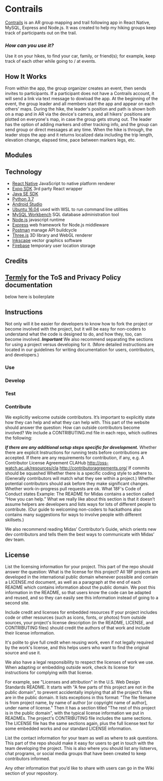 # Contrails
[Contrails]() is an AR group mapping and trail following app in React Native, MySQL, Express and Node.js. It was created to help my hiking groups keep track of participants out on the trail. 

### *How can you use it?*
Use it on your hikes, to find your car, family, or friend(s); for example, keep track of each other while going to / at events.

## How It Works
From within the app, the group organizer creates an event, then sends invites to participants. If a participant does not have a Contrails account, it will send a link via text message to dowload the app. At the beginning of the event, the group leader and all members start the app and appear on each others' maps. During the hike, the leader's position and path is shown both on a map and in AR via the device's camera, and all hikers' positions are plotted on everyone's map, in case the group gets strung out. The leader has the option of adding markers and other tracking info, and the group can send group or direct messages at any time. When the hike is through, the leader stops the app and it returns localized data including the trip length, elevation change, elapsed time, pace between markers legs, etc. 

## Modules


## Technology
* [React Native](https://facebook.github.io/react-native/) JavaScript to native platform renderer
* [Expo SDK](expo.com) 3rd party React wrapper
* [Java SE SDK](oracle.com)
* [Python 3.7]()
* [Android Studio]()
* [Ubuntu 16.04]() used with WSL to run command line utilities
* [MySQL Workbench](https://www.mysql.com/products/workbench/) SQL database administration tool
* [Node.js](https://nodejs.org/en/) javascript runtime
* [Express](https://expressjs.com/) web framework for Node.js middleware
* [Postman](postman.io) manage API buildcycle
* [Three.js](https://www.npmjs.com/package/three) 3D library and WebGL renderer
* [Inkscape](https://inkscape.org/) vector graphics software
* [Firebase](firebase.google.com) temporary user location storage

## Credits
[Termly](https://app.termly.io/dashboard/website/291545/terms-of-service) for the ToS and Privacy Policy documentation
------------------------------------------------------------------------------------
below here is boilerplate

## Instructions
Not only will it be easier for developers to know how to fork the project or become involved with the project, but it will be easy for non-coders to understand what the code is designed to do, and how they, too, can become involved. ***Important*** We also recommend separating the sections for using a project versus developing for it. (More detailed instructions are located in our guidelines for writing documentation for users, contributors, and developers.)
### Use
### Develop
### Test
### Contribute
We explicitly welcome outside contributors. It’s important to explicitly state how they can help and what they can help with. This part of the website should answer the question: How can outside contributors become involved? We include a CONTRIBUTING.md file in each repo, which outlines the following:

***If there are any additional setup steps specific for development.***
Whether there are explicit Instructions for running tests before contributions are accepted.
If there are any requirements for contribution, if any, e.g.
A Contributor License Agreement
CLAHub
http://oss-watch.ac.uk/resources/cla
http://contributoragreements.org/
If commits should be squashed
Whether there is a specific coding style to adhere to. (Generally contributors will match what they see within a project.)
Whether potential contributors should ask before they make significant changes.
Whether work-in-progress pull requests are ok.
What 18F's Code of Conduct states
Example: The README for Midas contains a section called “How you can help.” What we really like about this section is that it doesn’t assume helpers are developers and lists ways for lots of different people to contribute. (Our guide to welcoming non-coders to hackathons also contains many suggestions for ways to involve people with different skillsets.)

We also recommend reading Midas’ Contributor’s Guide, which orients new dev contributors and tells them the best ways to communicate with Midas’ dev team.


## License
List the licensing information for your project.
This part of the repo should answer the question: What is the license for this project? All 18F projects are developed in the international public domain whenever possible and contain a LICENSE.md document, as well as a paragraph at the end of each README which contains information about the public domain. We post this information in the README, so that users know the code can be adapted and reused, and so they can easily see this information instead of going to a second site.

Include credit and licenses for embedded resources
If your project includes code or other resources (such as icons, fonts, or photos) from outside sources, your project's license description (in the README, LICENSE, and CONTRIBUTING files) should credit the authors of that work and include their license information.

It's polite to give full credit when reusing work, even if not legally required by the work's license, and this helps users who want to find the original source and use it.

We also have a legal responsibility to respect the licenses of work we use. When adapting or embedding outside work, check its license for instructions for complying with that license.

For example, see "Licenses and attribution" in the U.S. Web Design Standards README. It starts with "A few parts of this project are not in the public domain", to prevent accidentally implying that all the project's files are in the public domain. It lists exceptions in this format: "The file filename is from project name, by name of author [or copyright name of author], under name of license." Then it has a section titled "The rest of this project is in the public domain", with the typical license information we put in READMEs. The project's CONTRIBUTING file includes the same sections. The LICENSE file has the same sections again, plus the full license text for some embedded works and our standard LICENSE information.

List the contact information for your team as well as where to ask questions.
This part of the repo should make it easy for users to get in touch with the team developing the project. This is also where you should list any listservs, chat programs, or social media groups that have been created to keep contributors informed.

Any other information that you’d like to share with users can go in the Wiki section of your repository.